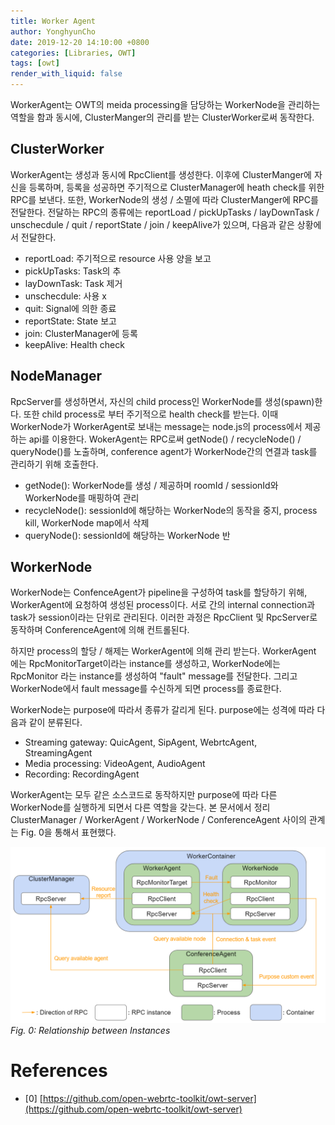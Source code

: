 ```yaml
---
title: Worker Agent
author: YonghyunCho
date: 2019-12-20 14:10:00 +0800
categories: [Libraries, OWT]
tags: [owt]
render_with_liquid: false
---
```


WorkerAgent는 OWT의 meida processing을 담당하는 WorkerNode을 관리하는 역할을 함과 동시에, ClusterManger의 관리를 받는 ClusterWorker로써 동작한다.

## ClusterWorker

WorkerAgent는 생성과 동시에 RpcClient를 생성한다. 이후에 ClusterManger에 자신을 등록하며, 등록을 성공하면 주기적으로 ClusterManager에 heath check를 위한 RPC를 보낸다. 또한, WorkerNode의 생성 / 소멸에 따라 ClusterManger에 RPC를 전달한다. 전달하는 RPC의 종류에는 reportLoad / pickUpTasks / layDownTask / unschecdule / quit / reportState / join / keepAlive가 있으며, 다음과 같은 상황에서 전달한다.

- reportLoad: 주기적으로 resource 사용 양을 보고
- pickUpTasks: Task의 추
- layDownTask: Task 제거
- unschecdule: 사용 x
- quit: Signal에 의한 종료
- reportState: State 보고
- join: ClusterManager에 등록
- keepAlive: Health check

## NodeManager

RpcServer를 생성하면서, 자신의 child process인 WorkerNode를 생성(spawn)한다. 또한 child process로 부터 주기적으로 health check를 받는다. 이때 WorkerNode가 WorkerAgent로 보내는 message는 node.js의 process에서 제공하는 api를 이용한다. WokerAgent는 RPC로써 getNode() / recycleNode() / queryNode()를 노출하며, conference agent가 WorkerNode간의 연결과 task를 관리하기 위해 호출한다.

- getNode(): WorkerNode를 생성 / 제공하며 roomId / sessionId와 WorkerNode를 매핑하여 관리
- recycleNode(): sessionId에 해당하는 WorkerNode의 동작을 중지, process kill, WorkerNode map에서 삭제
- queryNode(): sessionId에 해당하는 WorkerNode 반

## WorkerNode

WorkerNode는 ConfenceAgent가 pipeline을 구성하여 task를 할당하기 위해, WorkerAgent에 요청하여 생성된 process이다. 서로 간의 internal connection과 task가 session이라는 단위로 관리된다.  이러한 과정은 RpcClient 및 RpcServer로 동작하며 ConferenceAgent에 의해 컨트롤된다. 

하지만 process의 할당 / 해제는 WorkerAgent에 의해 관리 받는다.  WorkerAgent 에는 RpcMonitorTarget이라는 instance를 생성하고,  WorkerNode에는 RpcMonitor 라는 instance를 생성하여 "fault" message를 전달한다. 그리고 WorkerNode에서  fault message를 수신하게 되면 process를 종료한다.

WorkerNode는 purpose에 따라서 종류가 갈리게 된다. purpose에는 성격에 따라 다음과 같이 분류된다.

- Streaming gateway: QuicAgent, SipAgent, WebrtcAgent, StreamingAgent
- Media processing: VideoAgent, AudioAgent
- Recording: RecordingAgent

WorkerAgent는 모두 같은 소스코드로 동작하지만 purpose에 따라 다른 WorkerNode를 실행하게 되면서 다른 역할을 갖는다. 본 문서에서 정리 ClusterManager / WorkerAgent / WorkerNode / ConferenceAgent 사이의 관계는 Fig. 0을 통해서 표현했다.

![Relationship between Instances_](/assets/img/post/owt/worker_agent/worker_instances.png)
_Fig. 0: Relationship between Instances_

# References
- [0] [https://github.com/open-webrtc-toolkit/owt-server](https://github.com/open-webrtc-toolkit/owt-server)